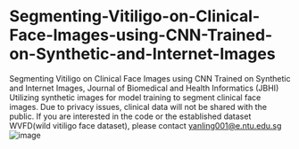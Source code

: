 # Segmenting-Vitiligo-on-Clinical-Face-Images-using-CNN-Trained-on-Synthetic-and-Internet-Images
Segmenting Vitiligo on Clinical Face Images using CNN Trained on Synthetic and Internet Images, Journal of Biomedical and Health Informatics (JBHI)
Utilizing synthetic images for model training to segment clinical face images.
Due to privacy issues, clinical data will not be shared with the public. If you are interested in the code or the established dataset WVFD(wild vitiligo face dataset), please contact yanling001@e.ntu.edu.sg
![image](https://github.com/li-yanling/Segmenting-Vitiligo-on-Clinical-Face-Images-using-CNN-Trained-on-Synthetic-and-Internet-Images/assets/20855234/887c8459-c56d-4947-b27e-aede82d23641)

